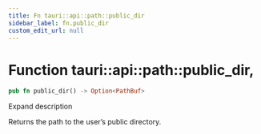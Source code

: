 ```yaml
---
title: Fn tauri::api::path::public_dir
sidebar_label: fn.public_dir
custom_edit_url: null
---
```


  # Function tauri::api::path::public_dir,

```rs
pub fn public_dir() -> Option<PathBuf>
```

Expand description

Returns the path to the user’s public directory.
  